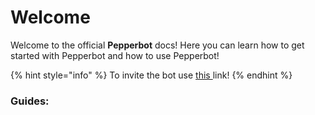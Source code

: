 # Welcome

Welcome to the official **Pepperbot** docs! Here you can learn how to get started with Pepperbot and how to use Pepperbot!

{% hint style="info" %}
To invite the bot use [this ](https://discord.com/api/oauth2/authorize?client\_id=891109752078213172\&scope=applications.commands+bot\&permissions=8)link!
{% endhint %}

### Guides:

